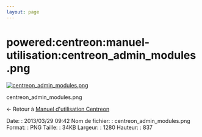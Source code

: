 ```yaml
---
layout: page
---
```


powered:centreon:manuel-utilisation:centreon\_admin\_modules.png
================================================================

[![centreon\_admin\_modules.png](../../..//assets/media/powered/centreon/manuel-utilisation/centreon_admin_modules.png@cache=&w=900&h=588 "centreon_admin_modules.png")](../../..//assets/media/powered/centreon/manuel-utilisation/centreon_admin_modules.png@cache= "Afficher le fichier original")

centreon\_admin\_modules.png

← Retour à [Manuel d'utilisation
Centreon](../../../../centreon/manuel-utilisation/start.html "centreon:manuel-utilisation:start")

Date:
:   2013/03/29 09:42
Nom de fichier:
:   centreon\_admin\_modules.png
Format:
:   PNG
Taille:
:   34KB
Largeur:
:   1280
Hauteur:
:   837

